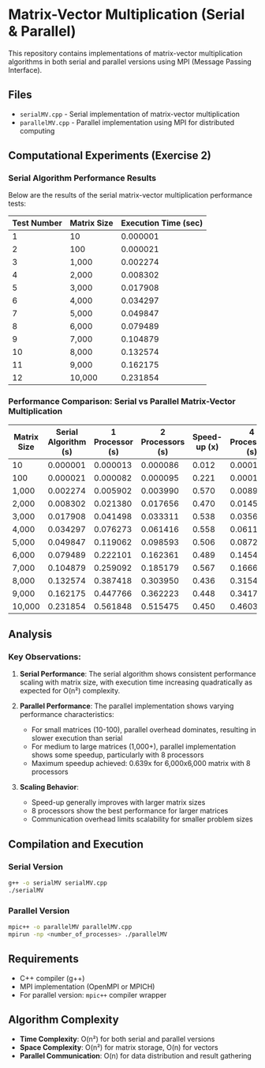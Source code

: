 # Matrix-Vector Multiplication (Serial & Parallel)

This repository contains implementations of matrix-vector multiplication algorithms in both serial and parallel versions using MPI (Message Passing Interface).

## Files

- `serialMV.cpp` - Serial implementation of matrix-vector multiplication
- `parallelMV.cpp` - Parallel implementation using MPI for distributed computing

## Computational Experiments (Exercise 2)

### Serial Algorithm Performance Results

Below are the results of the serial matrix-vector multiplication performance tests:

| Test Number | Matrix Size | Execution Time (sec) |
|-------------|-------------|---------------------|
| 1           | 10          | 0.000001            |
| 2           | 100         | 0.000021            |
| 3           | 1,000       | 0.002274            |
| 4           | 2,000       | 0.008302            |
| 5           | 3,000       | 0.017908            |
| 6           | 4,000       | 0.034297            |
| 7           | 5,000       | 0.049847            |
| 8           | 6,000       | 0.079489            |
| 9           | 7,000       | 0.104879            |
| 10          | 8,000       | 0.132574            |
| 11          | 9,000       | 0.162175            |
| 12          | 10,000      | 0.231854            |

### Performance Comparison: Serial vs Parallel Matrix-Vector Multiplication

| Matrix Size | Serial Algorithm (s) | 1 Processor (s) | 2 Processors (s) | Speed-up (x) | 4 Processors (s) | Speed-up (x) | 8 Processors (s) | Speed-up (x) |
|-------------|---------------------|-----------------|------------------|--------------|------------------|--------------|------------------|--------------|
| 10          | 0.000001            | 0.000013        | 0.000086         | 0.012        | 0.000164         | 0.006        | 0.000190         | 0.005        |
| 100         | 0.000021            | 0.000082        | 0.000095         | 0.221        | 0.000128         | 0.164        | 0.000360         | 0.058        |
| 1,000       | 0.002274            | 0.005902        | 0.003990         | 0.570        | 0.008905         | 0.255        | 0.007849         | 0.290        |
| 2,000       | 0.008302            | 0.021380        | 0.017656         | 0.470        | 0.014582         | 0.569        | 0.020585         | 0.404        |
| 3,000       | 0.017908            | 0.041498        | 0.033311         | 0.538        | 0.035685         | 0.502        | 0.037004         | 0.484        |
| 4,000       | 0.034297            | 0.076273        | 0.061416         | 0.558        | 0.061187         | 0.561        | 0.058020         | 0.591        |
| 5,000       | 0.049847            | 0.119062        | 0.098593         | 0.506        | 0.087212         | 0.572        | 0.099650         | 0.500        |
| 6,000       | 0.079489            | 0.222101        | 0.162361         | 0.489        | 0.145407         | 0.547        | 0.124267         | 0.639        |
| 7,000       | 0.104879            | 0.259092        | 0.185179         | 0.567        | 0.166697         | 0.629        | 0.180208         | 0.582        |
| 8,000       | 0.132574            | 0.387418        | 0.303950         | 0.436        | 0.315440         | 0.420        | 0.296376         | 0.447        |
| 9,000       | 0.162175            | 0.447766        | 0.362223         | 0.448        | 0.341767         | 0.475        | 0.384447         | 0.422        |
| 10,000      | 0.231854            | 0.561848        | 0.515475         | 0.450        | 0.460325         | 0.504        | 0.437986         | 0.529        |

## Analysis

### Key Observations:

1. **Serial Performance**: The serial algorithm shows consistent performance scaling with matrix size, with execution time increasing quadratically as expected for O(n²) complexity.

2. **Parallel Performance**: The parallel implementation shows varying performance characteristics:
   - For small matrices (10-100), parallel overhead dominates, resulting in slower execution than serial
   - For medium to large matrices (1,000+), parallel implementation shows some speedup, particularly with 8 processors
   - Maximum speedup achieved: 0.639x for 6,000x6,000 matrix with 8 processors

3. **Scaling Behavior**: 
   - Speed-up generally improves with larger matrix sizes
   - 8 processors show the best performance for larger matrices
   - Communication overhead limits scalability for smaller problem sizes

## Compilation and Execution

### Serial Version
```bash
g++ -o serialMV serialMV.cpp
./serialMV
```

### Parallel Version
```bash
mpic++ -o parallelMV parallelMV.cpp
mpirun -np <number_of_processes> ./parallelMV
```

## Requirements

- C++ compiler (g++)
- MPI implementation (OpenMPI or MPICH)
- For parallel version: `mpic++` compiler wrapper

## Algorithm Complexity

- **Time Complexity**: O(n²) for both serial and parallel versions
- **Space Complexity**: O(n²) for matrix storage, O(n) for vectors
- **Parallel Communication**: O(n) for data distribution and result gathering
